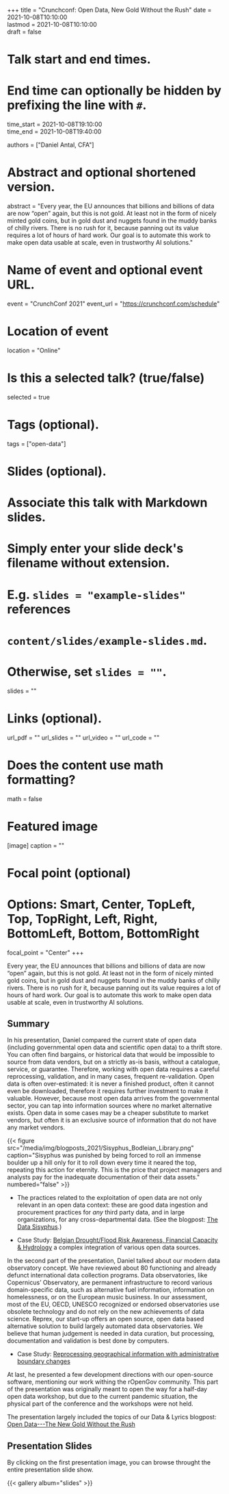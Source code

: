 +++
title = "Crunchconf: Open Data, New Gold Without the Rush"
date = 2021-10-08T10:10:00  
lastmod = 2021-10-08T10:10:00  
draft = false

# Talk start and end times.
#   End time can optionally be hidden by prefixing the line with `#`.
time_start = 2021-10-08T19:10:00  
time_end = 2021-10-08T19:40:00  

authors = ["Daniel Antal, CFA"]

# Abstract and optional shortened version.
abstract = "Every year, the EU announces that billions and billions of data are now “open” again, but this is not gold. At least not in the form of nicely minted gold coins, but in gold dust and nuggets found in the muddy banks of chilly rivers. There is no rush for it, because panning out its value requires a lot of hours of hard work. Our goal is to automate this work to make open data usable at scale, even in trustworthy AI solutions."

# Name of event and optional event URL.
event = "CrunchConf 2021"
event_url = "https://crunchconf.com/schedule"

# Location of event
location = "Online"

# Is this a selected talk? (true/false)
selected = true
# Tags (optional).
tags = ["open-data"]

# Slides (optional).
#   Associate this talk with Markdown slides.
#   Simply enter your slide deck's filename without extension.
#   E.g. `slides = "example-slides"` references 
#   `content/slides/example-slides.md`.
#   Otherwise, set `slides = ""`.
slides = ""

# Links (optional).
url_pdf = ""
url_slides = ""
url_video = ""
url_code = ""

# Does the content use math formatting?
math = false

# Featured image
[image]
  caption = ""

  # Focal point (optional)
  # Options: Smart, Center, TopLeft, Top, TopRight, Left, Right, BottomLeft, Bottom, BottomRight
  focal_point = "Center"
+++

Every year, the EU announces that billions and billions of data are now “open” again, but this is not gold. At least not in the form of nicely minted gold coins, but in gold dust and nuggets found in the muddy banks of chilly rivers. There is no rush for it, because panning out its value requires a lot of hours of hard work. Our goal is to automate this work to make open data usable at scale, even in trustworthy AI solutions.

## Summary 

In his presentation, Daniel compared the current state of open data (including governmental open data and scientific open data) to a thrift store.  You can often find bargains, or historical data that would be impossible to source from data vendors, but on a strictly as-is basis, without a catalogue, service, or guarantee. Therefore, working with open data requires a careful reprocessing, validation, and in many cases, frequent re-validation. Open data is often over-estimated: it is never a finished product, often it cannot even be downloaded, therefore it requires further investment to make it valuable. However, because most open data arrives from the governmental sector, you can tap into information sources where no market alternative exists.  Open data in some cases may be a cheaper substitute to market vendors, but often it is an exclusive source of information that do not have any market vendors.

<td style="text-align: center;">{{< figure src="/media/img/blogposts_2021/Sisyphus_Bodleian_Library.png" caption="Sisyphus was punished by being forced to roll an immense boulder up a hill only for it to roll down every time it neared the top, repeating this action for eternity.  This is the price that project managers and analysts pay for the inadequate documentation of their data assets." numbered="false" >}}</td>

- The practices related to the exploitation of open data are not only relevant in an open data context: these are good data ingestion and procurement practices for *any* third party data, and in large organizations, for any cross-departmental data. (See the blogpost: [The Data Sisyphus](https://dataandlyrics.com/post/2021-07-08-data-sisyphus/).)

- Case Study:  [Belgian Drought/Flood Risk Awareness, Financial Capacity & Hydrology](https://greendeal.dataobservatory.eu/post/2021-04-23-belgium-flood-insurance/) a complex integration of various open data sources.

In the second part of the presentation, Daniel talked about our modern data observatory concept.  We have reviewed about 80 functioning and already defunct international data collection programs.  Data observatories, like Copernicus’ Observatory, are permanent infrastructure to record various domain-specific data, such as alternative fuel information, information on homelessness, or on the European music business.  In our assessment, most of the EU, OECD, UNESCO recognized or endorsed observatories use obsolete technology and do not rely on the new achievements of data science. Reprex, our start-up offers an open source, open data based alternative solution to build largely automated data observatories.  We believe that human judgement is needed in data curation, but processing, documentation and validation is best done by computers.

- Case Study: [Reprocessing geographical information with administrative boundary changes](https://greendeal.dataobservatory.eu/post/2021-03-06-regions-climate/)

At last, he presented a few development directions with our open-source software, mentioning our work withing the rOpenGov community. This part of the presentation was originally meant to open the way for a half-day open data workshop, but due to the current pandemic situation, the physical part of the conference and the workshops were not held.

The presentation largely included the topics of our Data & Lyrics blogpost: [Open Data---The New Gold Without the Rush](https://greendeal.dataobservatory.eu/post/2021-06-18-gold-without-rush/)


## Presentation Slides

By clicking on the first presentation image, you can browse throught the entire presentation slide show. 

{{< gallery album="slides" >}}
